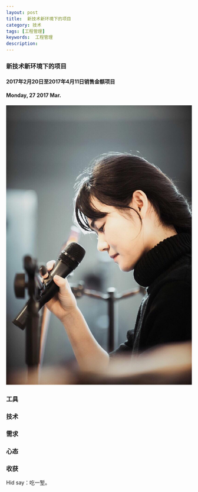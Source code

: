```yaml
---
layout: post
title:  新技术新环境下的项目
category: 技术
tags: [工程管理]
keywords:  工程管理
description: 
---
```


###  新技术新环境下的项目

#### 2017年2月20日至2017年4月11日销售金额项目

#### Monday, 27  2017 Mar.

![陈璧](/../../assets/img/tech/2016/ChenBi_18.jpeg)

### 工具

### 技术

### 需求

### 心态

### 收获

Hid say：吃一堑。
